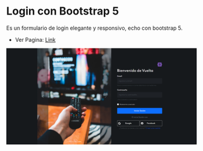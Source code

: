 # Login con Bootstrap 5

Es un formulario de login elegante y responsivo, echo con bootstrap 5.

- Ver Pagina: [Link](https://sergio-ivan-melgarejo.github.io/bootstrap5-login/)

![Sitio web creado con Bootstrap 5](./img/screencapture.png)
